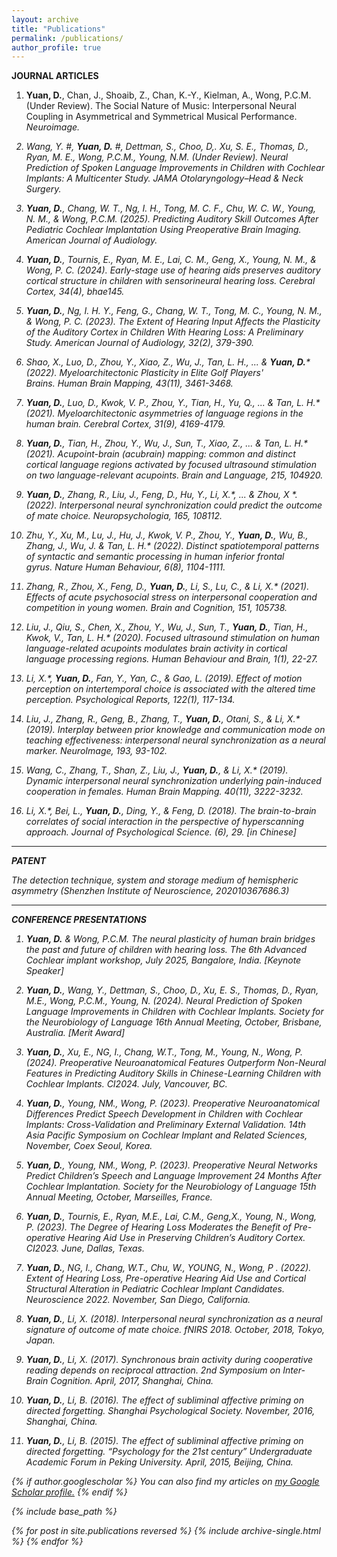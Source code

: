 ```yaml
---
layout: archive
title: "Publications"
permalink: /publications/
author_profile: true
---
```

**JOURNAL ARTICLES**

1. **Yuan, D.**, Chan, J., Shoaib, Z., Chan, K.-Y., Kielman, A., Wong, P.C.M. (Under Review). The Social Nature of Music: Interpersonal Neural Coupling in Asymmetrical and Symmetrical
Musical Performance. <i>Neuroimage<i>.

2. Wang, Y. #, **Yuan, D.** #, Dettman, S., Choo, D,. Xu, S. E., Thomas, D., Ryan, M. E., Wong, P.C.M., Young, N.M. (Under Review). Neural Prediction of Spoken Language Improvements in Children with Cochlear Implants: A Multicenter Study. <i>JAMA Otolaryngology–Head & Neck Surgery<i>.

3. **Yuan, D.**, Chang, W. T., Ng, I. H., Tong, M. C. F., Chu, W. C. W., Young, N. M., & Wong, P.C.M. (2025). Predicting Auditory Skill Outcomes After Pediatric Cochlear Implantation
Using Preoperative Brain Imaging. <i>American Journal of Audiology<i>.

4.  **Yuan, D.**, Tournis, E., Ryan, M. E., Lai, C. M., Geng, X., Young, N. M., & Wong, P. C. (2024). Early-stage use of hearing aids preserves auditory cortical structure in children with sensorineural hearing loss. <i>Cerebral Cortex<i>, 34(4), bhae145. 

5. **Yuan, D.**, Ng, I. H. Y., Feng, G., Chang, W. T., Tong, M. C., Young, N. M., & Wong, P. C. (2023). The Extent of Hearing Input Affects the Plasticity of the Auditory Cortex in Children With Hearing Loss: A Preliminary Study. <i>American Journal of Audiology<i>, 32(2), 379-390.

6. Shao, X., Luo, D., Zhou, Y., Xiao, Z., Wu, J., Tan, L. H., ... & **Yuan, D.*** (2022). Myeloarchitectonic Plasticity in Elite Golf Players' Brains. <i>Human Brain Mapping</i>, 43(11), 3461-3468.

7. **Yuan, D.**, Luo, D., Kwok, V. P., Zhou, Y., Tian, H., Yu, Q., ... & Tan, L. H.* (2021). Myeloarchitectonic asymmetries of language regions in the human brain. <i>Cerebral Cortex</i>, 31(9), 4169-4179.

8. **Yuan, D.**, Tian, H., Zhou, Y., Wu, J., Sun, T., Xiao, Z., ... & Tan, L. H.* (2021). Acupoint-brain (acubrain) mapping: common and distinct cortical language regions activated by focused ultrasound stimulation on two language-relevant acupoints. <i>Brain and Language</i>, 215, 104920.

9. **Yuan, D.**, Zhang, R., Liu, J., Feng, D., Hu, Y., Li, X.*, ... & Zhou, X *. (2022). Interpersonal neural synchronization could predict the outcome of mate choice. <i>Neuropsychologia</i>, 165, 108112.

10. Zhu, Y., Xu, M., Lu, J., Hu, J., Kwok, V. P., Zhou, Y., **Yuan, D.**, Wu, B., Zhang, J., Wu, J. & Tan, L. H.* (2022). Distinct spatiotemporal patterns of syntactic and semantic processing in human inferior frontal gyrus. <i>Nature Human Behaviour</i>, 6(8), 1104-1111.

11. Zhang, R., Zhou, X., Feng, D., **Yuan, D.**, Li, S., Lu, C., & Li, X.* (2021). Effects of acute psychosocial stress on interpersonal cooperation and competition in young women. <i>Brain and Cognition</i>, 151, 105738.

12. Liu, J., Qiu, S., Chen, X., Zhou, Y., Wu, J., Sun, T., **Yuan, D.**, Tian, H., Kwok, V., Tan, L. H.* (2020). Focused ultrasound stimulation on human language-related acupoints modulates brain activity in cortical language processing regions. <i>Human Behaviour and Brain</i>, 1(1), 22-27.

13. Li, X.*, **Yuan, D.**, Fan, Y., Yan, C., & Gao, L. (2019). Effect of motion perception on intertemporal choice is associated with the altered time perception. <i>Psychological Reports</i>, 122(1), 117-134.

14. Liu, J., Zhang, R., Geng, B., Zhang, T., **Yuan, D.**, Otani, S., & Li, X.* (2019). Interplay between prior knowledge and communication mode on teaching effectiveness: interpersonal neural synchronization as a neural marker. <i>NeuroImage</i>, 193, 93-102.

15. Wang, C., Zhang, T., Shan, Z., Liu, J., **Yuan, D.**, & Li, X.* (2019). Dynamic interpersonal neural synchronization underlying pain-induced cooperation in females. <i>Human Brain Mapping</i>. 40(11), 3222-3232. 

16. Li, X.*, Bei, L., **Yuan, D.**, Ding, Y., & Feng, D. (2018). The brain-to-brain correlates of social interaction in the perspective of hyperscanning approach. <i>Journal of Psychological Science</i>. (6), 29. [in Chinese]

---
**PATENT**

The detection technique, system and storage medium of hemispheric asymmetry (Shenzhen Institute of Neuroscience, 202010367686.3)

--- 
**CONFERENCE PRESENTATIONS**

1. **Yuan, D.** & Wong, P.C.M. The neural plasticity of human brain bridges the past and future of children with hearing loss. The 6th Advanced Cochlear implant workshop, July 2025, Bangalore, India. [Keynote Speaker]

2. **Yuan, D.**, Wang, Y., Dettman, S., Choo, D., Xu, E. S., Thomas, D., Ryan, M.E., Wong, P.C.M., Young, N. (2024). Neural Prediction of Spoken Language Improvements in Children with Cochlear Implants. Society for the Neurobiology of Language 16th Annual Meeting, October, Brisbane, Australia. [Merit Award]

3. **Yuan, D.**, Xu, E., NG, I., Chang, W.T., Tong, M., Young, N., Wong, P. (2024). Preoperative Neuroanatomical Features Outperform Non-Neural Features in Predicting Auditory Skills in Chinese-Learning Children with Cochlear Implants. CI2024. July, Vancouver, BC.

4. **Yuan, D.**, Young, NM., Wong, P. (2023). Preoperative Neuroanatomical Differences Predict Speech Development in Children with Cochlear Implants: Cross-Validation and Preliminary External Validation. 14th Asia Pacific Symposium on Cochlear Implant and Related Sciences, November, Coex Seoul, Korea.
 
5. **Yuan, D.**, Young, NM., Wong, P. (2023). Preoperative Neural Networks Predict Children’s Speech and Language Improvement 24 Months After Cochlear Implantation. Society for the Neurobiology of Language 15th Annual Meeting, October, Marseilles, France.

6. **Yuan, D.**, Tournis, E., Ryan, M.E., Lai, C.M., Geng,X., Young, N., Wong, P. (2023). The Degree of Hearing Loss Moderates the Benefit of Pre-operative Hearing Aid Use in Preserving Children’s Auditory Cortex. CI2023. June, Dallas, Texas.

7. **Yuan, D.**, NG, I., Chang, W.T., Chu, W., YOUNG, N., Wong, P . (2022). Extent of Hearing Loss, Pre-operative Hearing Aid Use and Cortical Structural Alteration in Pediatric Cochlear Implant Candidates. Neuroscience 2022. November, San Diego, California.

8. **Yuan, D.**, Li, X. (2018). Interpersonal neural synchronization as a neural signature of outcome of mate choice. fNIRS 2018. October, 2018, Tokyo, Japan.

9. **Yuan, D.**, Li, X. (2017). Synchronous brain activity during cooperative reading depends on reciprocal attraction. 2nd Symposium on Inter-Brain Cognition. April, 2017, Shanghai, China. 

10. **Yuan, D.**, Li, B. (2016). The effect of subliminal affective priming on directed forgetting. Shanghai Psychological Society. November, 2016, Shanghai, China.

11. **Yuan, D.**, Li, B. (2015). The effect of subliminal affective priming on directed forgetting. “Psychology for the 21st century” Undergraduate Academic Forum in Peking University. April, 2015, Beijing, China.



{% if author.googlescholar %}
  You can also find my articles on <u><a href="{{author.googlescholar}}">my Google Scholar profile</a>.</u>
{% endif %}

{% include base_path %}

{% for post in site.publications reversed %}
  {% include archive-single.html %}
{% endfor %}
